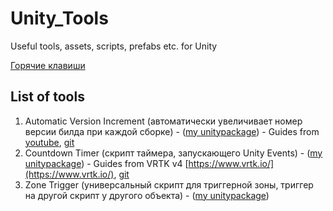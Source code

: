 # Unity_Tools
Useful tools, assets, scripts, prefabs etc. for Unity

[Горячие клавиши](/Hotkeys)


## List of tools

1. Automatic Version Increment (автоматически увеличивает номер версии билда при каждой сборке) - ([my unitypackage](/Automatic%20Version%20Increment)) - Guides from [youtube](https://youtu.be/PbFE0m9UMtE), [git](https://gist.github.com/llamacademy/d6326dc6dcd215b66f7f6e4738bbbbf1) 
2. Countdown Timer (скрипт таймера, запускающего Unity Events) - ([my unitypackage](/CountdownTimer)) - Guides from VRTK v4 [https://www.vrtk.io/](https://www.vrtk.io/), [git](https://github.com/ExtendRealityLtd/Zinnia.Unity/blob/master/Runtime/Utility/CountdownTimer.cs)
3. Zone Trigger (универсальный скрипт для триггерной зоны, триггер на другой скрипт у другого объекта) - ([my unitypackage](/ZoneTrigger))
